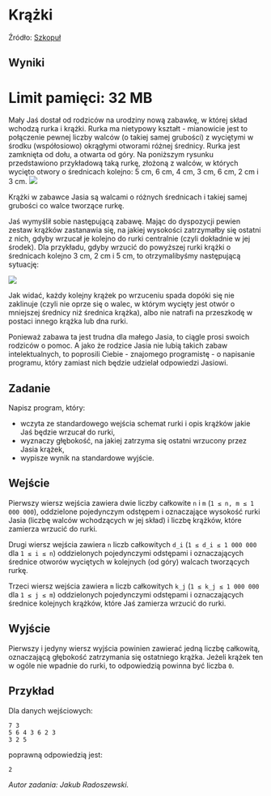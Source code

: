 # Krążki

Źródło: <a href="https://szkopul.edu.pl/problemset/problem/fYXVXOreVxlXTRoHZJXyXF2l/site/?key=statement">Szkopuł</a>

## Wyniki


# Limit pamięci: 32 MB

Mały Jaś dostał od rodziców na urodziny nową zabawkę, w której skład wchodzą rurka i krążki. Rurka ma nietypowy kształt - mianowicie jest to połączenie pewnej liczby walców (o takiej samej grubości) z wyciętymi w środku (współosiowo) okrągłymi otworami różnej średnicy. Rurka jest zamknięta od dołu, a otwarta od góry. Na poniższym rysunku przedstawiono przykładową taką rurkę, złożoną z walców, w których wycięto otwory o średnicach kolejno: 5 cm, 6 cm, 4 cm, 3 cm, 6 cm, 2 cm i 3 cm.
<img src="https://szkopul.edu.pl/problemset/problem/fYXVXOreVxlXTRoHZJXyXF2l/site/images/OI13/kra1.png" style="background-color: white;">


Krążki w zabawce Jasia są walcami o różnych średnicach i takiej samej grubości co walce tworzące rurkę.

Jaś wymyślił sobie następującą zabawę. Mając do dyspozycji pewien zestaw krążków zastanawia się, na jakiej wysokości zatrzymałby się ostatni z nich, gdyby wrzucał je kolejno do rurki centralnie (czyli dokładnie w jej środek). Dla przykładu, gdyby wrzucić do powyższej rurki krążki o średnicach kolejno 3 cm, 2 cm i 5 cm, to otrzymalibyśmy następującą sytuację:

<img src="https://szkopul.edu.pl/problemset/problem/fYXVXOreVxlXTRoHZJXyXF2l/site/images/OI13/kra2.png" style="background-color: white;">

Jak widać, każdy kolejny krążek po wrzuceniu spada dopóki się nie zaklinuje (czyli nie oprze się o walec, w którym wycięty jest otwór o mniejszej średnicy niż średnica krążka), albo nie natrafi na przeszkodę w postaci innego krążka lub dna rurki.

Ponieważ zabawa ta jest trudna dla małego Jasia, to ciągle prosi swoich rodziców o pomoc. A jako że rodzice Jasia nie lubią takich zabaw intelektualnych, to poprosili Ciebie - znajomego programistę - o napisanie programu, który zamiast nich będzie udzielał odpowiedzi Jasiowi.

## Zadanie
Napisz program, który:

- wczyta ze standardowego wejścia schemat rurki i opis krążków jakie Jaś będzie wrzucał do rurki,
- wyznaczy głębokość, na jakiej zatrzyma się ostatni wrzucony przez Jasia krążek,
- wypisze wynik na standardowe wyjście.

## Wejście
Pierwszy wiersz wejścia zawiera dwie liczby całkowite `n` i `m` (`1 ≤ n, m ≤ 1 000 000`), oddzielone pojedynczym odstępem i oznaczające wysokość rurki Jasia (liczbę walców wchodzących w jej skład) i liczbę krążków, które zamierza wrzucić do rurki. 

Drugi wiersz wejścia zawiera `n` liczb całkowitych `d_i` (`1 ≤ d_i ≤ 1 000 000` dla `1 ≤ i ≤ n`) oddzielonych pojedynczymi odstępami i oznaczających średnice otworów wyciętych w kolejnych (od góry) walcach tworzących rurkę. 

Trzeci wiersz wejścia zawiera `m` liczb całkowitych `k_j` (`1 ≤ k_j ≤ 1 000 000` dla `1 ≤ j ≤ m`) oddzielonych pojedynczymi odstępami i oznaczających średnice kolejnych krążków, które Jaś zamierza wrzucić do rurki.

## Wyjście
Pierwszy i jedyny wiersz wyjścia powinien zawierać jedną liczbę całkowitą, oznaczającą głębokość zatrzymania się ostatniego krążka. Jeżeli krążek ten w ogóle nie wpadnie do rurki, to odpowiedzią powinna być liczba `0`.

## Przykład
Dla danych wejściowych:
```
7 3
5 6 4 3 6 2 3
3 2 5
```
poprawną odpowiedzią jest:
```
2
```

_Autor zadania: Jakub Radoszewski._